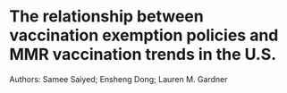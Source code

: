 # The relationship between vaccination exemption policies and MMR vaccination trends in the U.S.

Authors: Samee Saiyed; Ensheng Dong; Lauren M. Gardner
